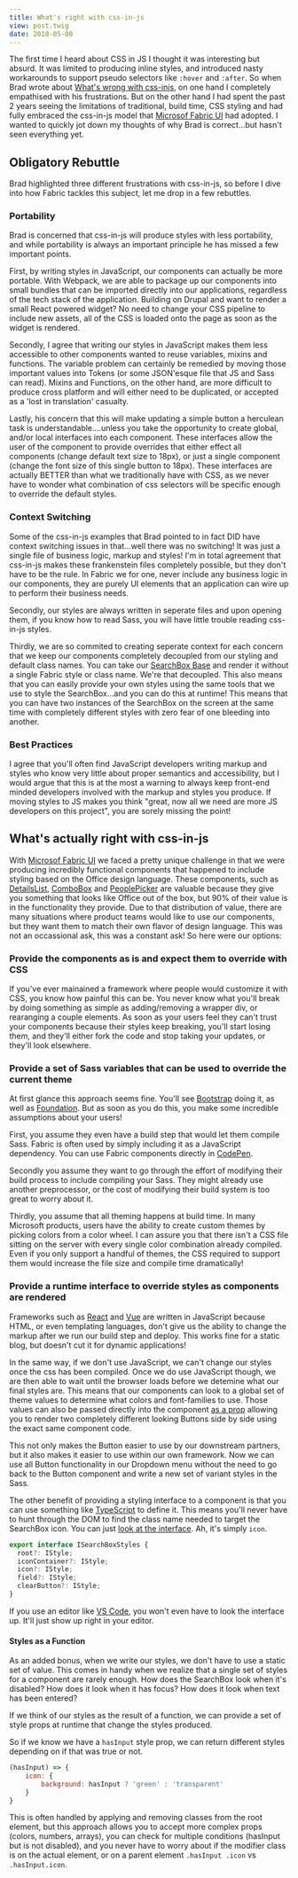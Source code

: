 ```yaml
---
title: What's right with css-in-js
view: post.twig
date: 2018-05-08
---
```


The first time I heard about CSS in JS I thought it was interesting but absurd. It was limited to producing inline styles, and introduced nasty workarounds to support pseudo selectors like `:hover` and `:after`. So when Brad wrote about [What's wrong with css-injs](http://bradfrost.com/blog/link/whats-wrong-with-css-in-js/), on one hand I completely empathised with his frustrations. But on the other hand I had spent the past 2 years seeing the limitations of traditional, build time, CSS styling and had fully embraced the css-in-js model that [Microsof Fabric UI](https://developer.microsoft.com/en-us/fabric) had adopted. I wanted to quickly jot down my thoughts of why Brad is correct...but hasn't seen everything yet.

## Obligatory Rebuttle

Brad highlighted three different frustrations with css-in-js, so before I dive into how Fabric tackles this subject, let me drop in a few rebuttles.

### Portability

Brad is concerned that css-in-js will produce styles with less portability, and while portability is always an important principle he has missed a few important points. 

First, by writing styles in JavaScript, our components can actually be more portable. With Webpack, we are able to package up our components into small bundles that can be imported directly into our applications, regardless of the tech stack of the application. Building on Drupal and want to render a small React powered widget? No need to change your CSS pipeline to include new assets, all of the CSS is loaded onto the page as soon as the widget is rendered.

Secondly, I agree that writing our styles in JavaScript makes them less accessible to other components wanted to reuse variables, mixins and functions. The variable problem can certainly be remedied by moving those important values into Tokens (or some JSON'esque file that JS and Sass can read). Mixins and Functions, on the other hand, are more difficult to produce cross platform and will either need to be duplicated, or accepted as a 'lost in translation' casualty. 

Lastly, his concern that this will make updating a simple button a herculean task is understandable....unless you take the opportunity to create global, and/or local interfaces into each component. These interfaces allow the user of the component to provide overrides that either effect all components (change default text size to 18px), or just a single component (change the font size of this single button to 18px). These interfaces are actually BETTER than what we traditionally have with CSS, as we never have to wonder what combination of css selectors will be specific enough to override the default styles.

### Context Switching

Some of the css-in-js examples that Brad pointed to in fact DID have context switching issues in that...well there was no switching! It was just a single file of business logic, markup and styles! I'm in total agreement that css-in-js makes these frankenstein files completely possible, but they don't have to be the rule. In Fabric we for one, never include any business logic in our components, they are purely UI elements that an application can wire up to perform their business needs.

Secondly, our styles are always written in seperate files and upon opening them, if you know how to read Sass, you will have little trouble reading css-in-js styles.

Thirdly, we are so commited to creating seperate context for each concern that we keep our components completely decoupled from our styling and default class names. You can take our [SearchBox Base](https://github.com/OfficeDev/office-ui-fabric-react/blob/master/packages/office-ui-fabric-react/src/components/SearchBox/SearchBox.base.tsx) and render it without a single Fabric style or class name. We're that decoupled. This also means that you can easily provide your own styles using the same tools that we use to style the SearchBox...and you can do this at runtime! This means that you can have two instances of the SearchBox on the screen at the same time with completely different styles with zero fear of one bleeding into another.

### Best Practices

I agree that you'll often find JavaScript developers writing markup and styles who know very little about proper semantics and accessibility, but I would argue that this is at the most a warning to always keep front-end minded developers involved with the markup and styles you produce. If moving styles to JS makes you think "great, now all we need are more JS developers on this project", you are sorely missing the point!

## What's actually right with css-in-js

With [Microsof Fabric UI](https://developer.microsoft.com/en-us/fabric) we faced a pretty unique challenge in that we were producing incredibly functional components that happened to include styling based on the Office design language. These components, such as [DetailsList](https://developer.microsoft.com/en-us/fabric#/components/detailslist), [ComboBox](https://developer.microsoft.com/en-us/fabric#/components/ComboBox) and [PeoplePicker](https://developer.microsoft.com/en-us/fabric#/components/peoplepicker) are valuable because they give you something that looks like Office out of the box, but 90% of their value is in the functionality they provide. Due to that distribution of value, there are many situations where product teams would like to use our components, but they want them to match their own flavor of design language. This was not an occassional ask, this was a constant ask! So here were our options:

### Provide the components as is and expect them to override with CSS

If you've ever mainained a framework where people would customize it with CSS, you know how painful this can be. You never know what you'll break by doing something as simple as adding/removing a wrapper div, or rearanging a couple elements. As soon as your users feel they can't trust your components because their styles keep breaking, you'll start losing them, and they'll either fork the code and stop taking your updates, or they'll look elsewhere.

### Provide a set of Sass variables that can be used to override the current theme

At first glance this approach seems fine. You'll see [Bootstrap](http://getbootstrap.com/docs/4.1/getting-started/theming/) doing it, as well as [Foundation](https://foundation.zurb.com/sites/docs/sass.html). But as soon as you do this, you make some incredible assumptions about your users! 

First, you assume they even have a build step that would let them compile Sass. Fabric is often used by simply including it as a JavaScript dependency. You can use Fabric components directly in [CodePen](https://codepen.io/FabricReact/pen/NvBvWx). 

Secondly you assume they want to go through the effort of modifying their build process to include compiling your Sass. They might already use another preprocessor, or the cost of modifying their build system is too great to worry about it.

Thirdly, you assume that all theming happens at build time. In many Microsoft products, users have the ability to create custom themes by picking colors from a color wheel. I can assure you that there isn't a CSS file sitting on the server with every single color combination already compiled. Even if you only support a handful of themes, the CSS required to support them would increase the file size and compile time dramatically!

### Provide a runtime interface to override styles as components are rendered

Frameworks such as [React](https://reactjs.org/) and [Vue](https://vuejs.org/) are written in JavaScript because HTML, or even templating languages, don't give us the ability to change the markup after we run our build step and deploy. This works fine for a static blog, but doesn't cut it for dynamic applications!

In the same way, if we don't use JavaScript, we can't change our styles once the css has been compiled. Once we do use JavaScript though, we are then able to wait until the browser loads before we detemine what our final styles are. This means that our components can look to a global set of theme values to determine what colors and font-families to use. Those values can also be passed directly into the component [as a prop](https://reactjs.org/docs/components-and-props.html) allowing you to render two completely different looking Buttons side by side using the exact same component code.

This not only makes the Button easier to use by our downstream partners, but it also makes it easier to use within our own framework. Now we can use all Button functionality in our Dropdown menu without the need to go back to the Button component and write a new set of variant styles in the Sass.

The other benefit of providing a styling interface to a component is that you can use something like [TypeScript](https://www.typescriptlang.org/) to define it. This means you'll never have to hunt through the DOM to find the class name needed to target the SearchBox icon. You can just [look at the interface](https://github.com/OfficeDev/office-ui-fabric-react/blob/b49d901ca069090a33777a6e03899673333aacf4/packages/office-ui-fabric-react/src/components/SearchBox/SearchBox.types.ts#L124). Ah, it's simply `icon`. 

```TypeScript
export interface ISearchBoxStyles {
  root?: IStyle;
  iconContainer?: IStyle;
  icon?: IStyle;
  field?: IStyle;
  clearButton?: IStyle;
}
```

 If you use an editor like [VS Code](https://code.visualstudio.com/), you won't even have to look the interface up. It'll just show up right in your editor. 

#### Styles as a Function

As an added bonus, when we write our styles, we don't have to use a static set of value. This comes in handy when we realize that a single set of styles for a component are rarely enough. How does the SearchBox look when it's disabled? How does it look when it has focus? How does it look when text has been entered?

If we think of our styles as the result of a function, we can provide a set of style props at runtime that change the styles produced.

So if we know we have a `hasInput` style prop, we can return different styles depending on if that was true or not.

```js
(hasInput) => {
    icon: {
        background: hasInput ? 'green' : 'transparent'
    }
}
```

This is often handled by applying and removing classes from the root element, but this approach allows you to accept more complex props (colors, numbers, arrays), you can check for multiple conditions (hasInput but is not disabled), and you never have to worry about if the modifier class is on the actual element, or on a parent element `.hasInput .icon` vs `.hasInput.icon`. 

